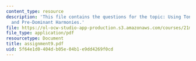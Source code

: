 ```yaml
---
content_type: resource
description: 'This file contains the questions for the topic: Using Tonic, Dominant,
  and Pre-Dominant Harmonies.'
file: https://ol-ocw-studio-app-production.s3.amazonaws.com/courses/21m-301-harmony-and-counterpoint-i-spring-2005/5f64e1d0404db05e04b1e9dd4269f0cd_assignment9.pdf
file_type: application/pdf
resourcetype: Document
title: assignment9.pdf
uid: 5f64e1d0-404d-b05e-04b1-e9dd4269f0cd
---
```


